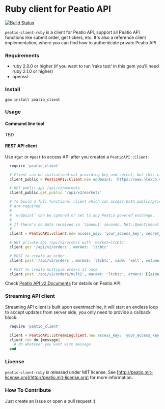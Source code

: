 Ruby client for Peatio API
==========================

[![Build Status](https://travis-ci.org/peatio/peatio-client-ruby.png?branch=master)](https://travis-ci.org/peatio/peatio-client-ruby)

`peatio-client-ruby` is a client for Peatio API, support all Peatio API functions like submit order, get tickers, etc. It's also a reference client implementation, where you can find how to authenticate private Peatio API.

### Requirements ###

* ruby 2.0.0 or higher (if you want to run 'rake test' in this gem you'll need ruby 2.1.0 or higher)
* openssl

### Install ###

    gem install peatio_client

### Usage ###

#### Command line tool ####

TBD

#### REST API client ####

Use `#get` or `#post` to access API after you created a `PeatioAPI::Client`:

```ruby
  require 'peatio_client'

  # Client can be initialized not providing key and sercet, but this client can only access public APIs
  client_public = PeatioAPI::Client.new endpoint: 'https://www.nlexch.com'

  # GET public api /api/v2/markets
  client_public.get_public '/api/v2/markets'

  # To build a full functional client which can access both public/private api, access_key/secret_key
  # are required.
  #
  # `endpoint` can be ignored or set to any Peatio powered exchange.
  #
  # If there's no data received in `timeout` seconds, Net::OpenTimeout will be raised. Default to 60.
  #
  client = PeatioAPI::Client.new access_key: 'your_access_key', secret_key: 'your_secret_key', endpoint: 'https://www.nlexch.com', timeout: 60

  # GET private api /api/v2/orders with 'market=ltcbtc'
  client.get '/api/v2/orders', market: 'ltcbtc'

  # POST to create an order
  client.post '/api/v2/orders', market: 'ltcbtc', side: 'sell', volume: '0.11', price: '2955.0'

  # POST to create multiple orders at once
  client.post '/api/v2/orders/multi', market: 'ltcbtc', orders: [{side: 'buy', volume: '0.15', price: '2955.0'}, {side: 'sell', volume: '0.16', price: '2956'}]
```

Check [Peatio API v2 Documents](https://www.nlexch.com/documents/api_v2) for details on Peatio API.

### Streaming API client ###

Streaming API client is built upon eventmachine, it will start an endless loop to accept updates from server side, you only need to provide a callback block:

```ruby
  require 'peatio_client'

  client = PeatioAPI::StreamingClient.new access_key: 'your_access_key', secret_key: 'your_secret_key', endpoint: 'wss://www.nlexch.com:8080'
  client.run do |message|
    # do whatever you want with message
  end
```

### License ###

`peatio-client-ruby` is released under MIT license. See [http://peatio.mit-license.org](http://peatio.mit-license.org) for more information.

### How To Contribute ###

Just create an issue or open a pull request :)
